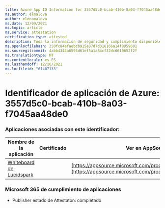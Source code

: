 ```yaml
---
title: Azure App ID Information for 3557d5c0-bcab-410b-8a03-f7045aa48de0
ms.author: elmalova
author: elenamalova
ms.date: 12/09/2021
ms.topic: article
ms.service: attestation
certification_type: attested
description: Toda la información de seguridad y cumplimiento disponible para 3557d5c0-bcab-410b-8a03-f7045aa48de0.
ms.openlocfilehash: 350fc84afaebcb915e87d7d318166a14f8959601
ms.sourcegitcommit: 4abb4344a6593d61ef5a1a84cf32dc6610652f2f
ms.translationtype: MT
ms.contentlocale: es-ES
ms.lasthandoff: 12/10/2021
ms.locfileid: "61407133"
---
```

# <a name="azure-app-id-3557d5c0-bcab-410b-8a03-f7045aa48de0"></a>Identificador de aplicación de Azure: 3557d5c0-bcab-410b-8a03-f7045aa48de0


### <a name="apps-associated-with-this-id"></a>Aplicaciones asociadas con este identificador:
| **Nombre de la aplicación** | **Certificado** | **Ver en AppSource** |
|--------------|---------------|-----------------------|
| [Whiteboard de Lucidspark](https://docs.microsoft.com/microsoft-365-app-certification/forward/WA200002583) |  | [https://appsource.microsoft.com/product/office/WA200002583](https://appsource.microsoft.com/product/office/WA200002583) |

### <a name="microsoft-365-app-compliance-status"></a>Microsoft 365 de cumplimiento de aplicaciones
- Publisher estado de Attestaton: completado
